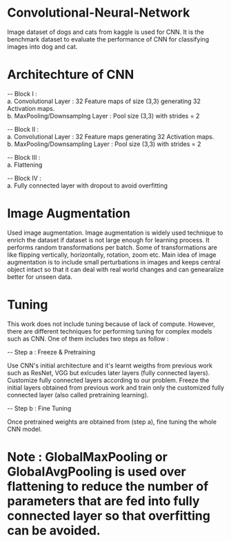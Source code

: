 # Convolutional-Neural-Network

Image dataset of dogs and cats from kaggle is used for CNN. It is the benchmark dataset to evaluate the performance of CNN for classifying images into dog and cat. 

# Architechture of CNN 

-- Block I : </br>
a. Convolutional Layer : 32 Feature maps of size (3,3) generating 32 Activation maps. </br>
b. MaxPooling/Downsamplng Layer : Pool size (3,3) with strides = 2 </br>

-- Block II : </br>
a. Convolutional Layer : 32 Feature maps generating 32 Activation maps. </br>
b. MaxPooling/Downsampling Layer : Pool size (3,3) with strides = 2 </br>

-- Block III :</br>
a. Flattening </br>

-- Block IV : </br>
a. Fully connected layer with dropout to avoid overfitting </br>


# Image Augmentation 

Used image augmentation. Image augmentation is widely used technique to enrich the dataset if dataset is not large enough for learning process. It performs random transformations per batch. Some of transformations are like flipping vertically, horizontally, rotation, zoom etc. Main idea of image augmentation is to include small perturbations in images and keeps central object intact so that it can deal with real world changes and can genearalize better for unseen data. 


# Tuning 

This work does not include tuning because of lack of compute. However, there are different techniques for performing tuning for complex models such as CNN. One of them includes two steps as follow :

-- Step a : Freeze & Pretraining 

Use CNN's initial architecture and it's learnt weigths from previous work such as ResNet, VGG but exlcudes later layers (fully connected layers). Customize fully connected layers according to our problem.  Freeze the initial layers obtained from previous work and train only the customized fully connected layer (also called pretraining learning). 

-- Step b : Fine Tuning 

Once pretrained weights are obtained from (step a), fine tuning the whole CNN model. 


# Note : GlobalMaxPooling or GlobalAvgPooling is used over flattening to reduce the number of parameters that are fed into fully connected layer so that overfitting can be avoided.  







